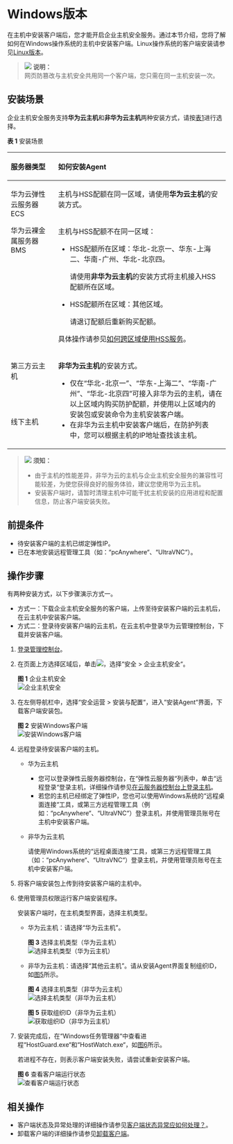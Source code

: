 # Windows版本<a name="hss_01_0235"></a>

在主机中安装客户端后，您才能开启企业主机安全服务。通过本节介绍，您将了解如何在Windows操作系统的主机中安装客户端。Linux操作系统的客户端安装请参见[Linux版本](Linux版本.md)。

>![](public_sys-resources/icon-note.gif) **说明：**   
>网页防篡改与主机安全共用同一个客户端，您只需在同一主机安装一次。  

## 安装场景<a name="section16825043312"></a>

企业主机安全服务支持**华为云主机**和**非华为云主机**两种安装方式，请按[表1](#hss_01_0234_table114917164498)进行选择。

**表 1**  安装场景

<a name="hss_01_0234_table114917164498"></a>
<table><thead align="left"><tr id="hss_01_0234_row4150816114916"><th class="cellrowborder" valign="top" width="21.67%" id="mcps1.2.3.1.1"><p id="hss_01_0234_p215031615493"><a name="hss_01_0234_p215031615493"></a><a name="hss_01_0234_p215031615493"></a>服务器类型</p>
</th>
<th class="cellrowborder" valign="top" width="78.33%" id="mcps1.2.3.1.2"><p id="hss_01_0234_p5150216184918"><a name="hss_01_0234_p5150216184918"></a><a name="hss_01_0234_p5150216184918"></a>如何安装Agent</p>
</th>
</tr>
</thead>
<tbody><tr id="hss_01_0234_row19150151664911"><td class="cellrowborder" rowspan="2" valign="top" width="21.67%" headers="mcps1.2.3.1.1 "><p id="hss_01_0234_p966513359117"><a name="hss_01_0234_p966513359117"></a><a name="hss_01_0234_p966513359117"></a>华为云弹性云服务器ECS</p>
<p id="hss_01_0234_p135453716115"><a name="hss_01_0234_p135453716115"></a><a name="hss_01_0234_p135453716115"></a>华为云裸金属服务器BMS</p>
</td>
<td class="cellrowborder" valign="top" width="78.33%" headers="mcps1.2.3.1.2 "><p id="hss_01_0234_p4150181614499"><a name="hss_01_0234_p4150181614499"></a><a name="hss_01_0234_p4150181614499"></a>主机与HSS配额在同一区域，请使用<strong id="hss_01_0234_b16617201129"><a name="hss_01_0234_b16617201129"></a><a name="hss_01_0234_b16617201129"></a>华为云主机</strong>的安装方式。</p>
</td>
</tr>
<tr id="hss_01_0234_row1715013165495"><td class="cellrowborder" valign="top" headers="mcps1.2.3.1.1 "><p id="hss_01_0234_p1716714918537"><a name="hss_01_0234_p1716714918537"></a><a name="hss_01_0234_p1716714918537"></a>主机与HSS配额不在同一区域：</p>
<a name="hss_01_0234_ul1677913318110"></a><a name="hss_01_0234_ul1677913318110"></a><ul id="hss_01_0234_ul1677913318110"><li>HSS配额所在区域：华北-北京一、华东-上海二、华南-广州、华北-北京四。<p id="hss_01_0234_p129001851111015"><a name="hss_01_0234_p129001851111015"></a><a name="hss_01_0234_p129001851111015"></a>请使用<strong id="hss_01_0234_b799315366126"><a name="hss_01_0234_b799315366126"></a><a name="hss_01_0234_b799315366126"></a>非华为云主机</strong>的安装方式将主机接入HSS配额所在区域。</p>
</li></ul>
<a name="hss_01_0234_ul2094613891110"></a><a name="hss_01_0234_ul2094613891110"></a><ul id="hss_01_0234_ul2094613891110"><li>HSS配额所在区域：其他区域。<p id="hss_01_0234_p68299872112"><a name="hss_01_0234_p68299872112"></a><a name="hss_01_0234_p68299872112"></a>请退订配额后重新购买配额。</p>
</li></ul>
<p id="hss_01_0234_p212169114"><a name="hss_01_0234_p212169114"></a><a name="hss_01_0234_p212169114"></a>具体操作请参见<a href="https://support.huaweicloud.com/hss_faq/hss_01_0159.html" target="_blank" rel="noopener noreferrer">如何跨区域使用HSS服务</a>。</p>
</td>
</tr>
<tr id="hss_01_0234_row1715010162495"><td class="cellrowborder" valign="top" width="21.67%" headers="mcps1.2.3.1.1 "><p id="hss_01_0234_p4150716174914"><a name="hss_01_0234_p4150716174914"></a><a name="hss_01_0234_p4150716174914"></a>第三方云主机</p>
</td>
<td class="cellrowborder" rowspan="2" valign="top" width="78.33%" headers="mcps1.2.3.1.2 "><p id="hss_01_0234_p0150616134918"><a name="hss_01_0234_p0150616134918"></a><a name="hss_01_0234_p0150616134918"></a><strong id="hss_01_0234_b17626227101210"><a name="hss_01_0234_b17626227101210"></a><a name="hss_01_0234_b17626227101210"></a>非华为云主机</strong>的安装方式。</p>
<a name="hss_01_0234_ul196058314920"></a><a name="hss_01_0234_ul196058314920"></a><ul id="hss_01_0234_ul196058314920"><li>仅在<span class="parmvalue" id="hss_01_0234_parmvalue1580913141594"><a name="hss_01_0234_parmvalue1580913141594"></a><a name="hss_01_0234_parmvalue1580913141594"></a>“华北-北京一”</span>、<span class="parmvalue" id="hss_01_0234_parmvalue380910148913"><a name="hss_01_0234_parmvalue380910148913"></a><a name="hss_01_0234_parmvalue380910148913"></a>“华东-上海二”</span>、<span class="parmvalue" id="hss_01_0234_parmvalue15813814898"><a name="hss_01_0234_parmvalue15813814898"></a><a name="hss_01_0234_parmvalue15813814898"></a>“华南-广州”</span>、<span class="parmvalue" id="hss_01_0234_parmvalue128132014799"><a name="hss_01_0234_parmvalue128132014799"></a><a name="hss_01_0234_parmvalue128132014799"></a>“华北-北京四”</span>可接入非华为云的主机，请在以上区域内购买防护配额，并使用以上区域内的安装包或安装命令为主机安装客户端。</li><li>在非华为云主机中安装客户端后，在防护列表中，您可以根据主机的IP地址查找该主机。</li></ul>
</td>
</tr>
<tr id="hss_01_0234_row3151181614491"><td class="cellrowborder" valign="top" headers="mcps1.2.3.1.1 "><p id="hss_01_0234_p115112161495"><a name="hss_01_0234_p115112161495"></a><a name="hss_01_0234_p115112161495"></a>线下主机</p>
</td>
</tr>
</tbody>
</table>

>![](public_sys-resources/icon-notice.gif) **须知：**   
>-   由于主机的性能差异，非华为云的主机与企业主机安全服务的兼容性可能较差，为使您获得良好的服务体验，建议您使用华为云主机。  
>-   安装客户端时，请暂时清理主机中可能干扰主机安装的应用进程和配置信息，防止客户端安装失败。  

## 前提条件<a name="section145381446145316"></a>

-   待安装客户端的主机已绑定弹性IP。
-   已在本地安装远程管理工具（如：“pcAnywhere“、“UltraVNC“）。

## 操作步骤<a name="section192703820307"></a>

有两种安装方式，以下步骤演示方式一。

-   方式一：下载企业主机安全服务的客户端，上传至待安装客户端的云主机后，在云主机中安装客户端。
-   方式二：登录待安装客户端的云主机，在云主机中登录华为云管理控制台，下载并安装客户端。

1.  [登录管理控制台](https://console.huaweicloud.com)。
2.  在页面上方选择区域后，单击![](figures/icon-servicelist.png)，选择“安全  \>  企业主机安全“。

    **图 1**  企业主机安全<a name="hss_01_0229_fig1271516227232"></a>  
    ![](figures/企业主机安全.png "企业主机安全")

3.  在左侧导航栏中，选择“安全运营  \>  安装与配置“，进入“安装Agent“界面，下载客户端安装包。

    **图 2**  安装Windows客户端<a name="zh-cn_topic_0167639837_fig98256510550"></a>  
    ![](figures/安装Windows客户端.png "安装Windows客户端")

4.  远程登录待安装客户端的主机。
    -   华为云主机
        -   您可以登录弹性云服务器控制台，在“弹性云服务器“列表中，单击“远程登录“登录主机，详细操作请参见[在云服务器控制台上登录主机](https://support.huaweicloud.com/usermanual-ecs/ecs_03_0127.html)。
        -   若您的主机已经绑定了弹性IP，您也可以使用Windows系统的“远程桌面连接“工具，或第三方远程管理工具（例如：“pcAnywhere“、“UltraVNC“）登录主机，并使用管理员账号在主机中安装客户端。

    -   非华为云主机

        请使用Windows系统的“远程桌面连接“工具，或第三方远程管理工具（如：“pcAnywhere“、“UltraVNC“）登录主机，并使用管理员账号在主机中安装客户端。

5.  将客户端安装包上传到待安装客户端的主机中。
6.  使用管理员权限运行客户端安装程序。

    安装客户端时，在主机类型界面，选择主机类型。

    -   华为云主机：请选择“华为云主机”。

        **图 3**  选择主机类型（华为云主机）<a name="zh-cn_topic_0199816002_fig14562154711415"></a>  
        ![](figures/选择主机类型（华为云主机）.png "选择主机类型（华为云主机）")

    -   非华为云主机：请选择“其他云主机”。请从安装Agent界面复制组织ID，如[图5](#zh-cn_topic_0199816002_fig191838428527)所示。

        **图 4**  选择主机类型（非华为云主机）<a name="zh-cn_topic_0199816002_fig661243085110"></a>  
        ![](figures/选择主机类型（非华为云主机）.png "选择主机类型（非华为云主机）")

        **图 5**  获取组织ID（非华为云主机）<a name="zh-cn_topic_0199816002_fig191838428527"></a>  
        ![](figures/获取组织ID（非华为云主机）.png "获取组织ID（非华为云主机）")

7.  安装完成后，在“Windows任务管理器“中查看进程“HostGuard.exe“和“HostWatch.exe“，如[图6](#fig10894450191811)所示。

    若进程不存在，则表示客户端安装失败，请尝试重新安装客户端。

    **图 6**  查看客户端运行状态<a name="fig10894450191811"></a>  
    ![](figures/查看客户端运行状态.png "查看客户端运行状态")


## 相关操作<a name="section982995012508"></a>

-   客户端状态及异常处理的详细操作请参见[客户端状态异常应如何处理？](https://support.huaweicloud.com/hss_faq/hss_01_0036.html)。
-   卸载客户端的详细操作请参见[卸载客户端](https://support.huaweicloud.com/hss_faq/hss_01_0119.html)。

